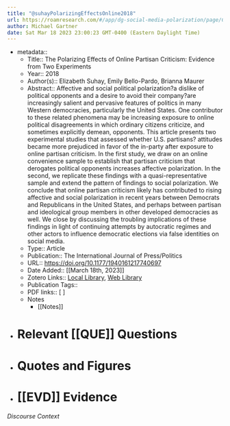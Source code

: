 ```yaml
---
title: "@suhayPolarizingEffectsOnline2018"
url: https://roamresearch.com/#/app/dg-social-media-polarization/page/C5wWegTDc
author: Michael Gartner
date: Sat Mar 18 2023 23:00:23 GMT-0400 (Eastern Daylight Time)
---
```


- metadata::
    - Title:: The Polarizing Effects of Online Partisan Criticism: Evidence from Two Experiments
    - Year:: 2018
    - Author(s):: Elizabeth Suhay, Emily Bello-Pardo, Brianna Maurer
    - Abstract:: Affective and social political polarization?a dislike of political opponents and a desire to avoid their company?are increasingly salient and pervasive features of politics in many Western democracies, particularly the United States. One contributor to these related phenomena may be increasing exposure to online political disagreements in which ordinary citizens criticize, and sometimes explicitly demean, opponents. This article presents two experimental studies that assessed whether U.S. partisans? attitudes became more prejudiced in favor of the in-party after exposure to online partisan criticism. In the first study, we draw on an online convenience sample to establish that partisan criticism that derogates political opponents increases affective polarization. In the second, we replicate these findings with a quasi-representative sample and extend the pattern of findings to social polarization. We conclude that online partisan criticism likely has contributed to rising affective and social polarization in recent years between Democrats and Republicans in the United States, and perhaps between partisan and ideological group members in other developed democracies as well. We close by discussing the troubling implications of these findings in light of continuing attempts by autocratic regimes and other actors to influence democratic elections via false identities on social media.
    - Type:: Article
    - Publication:: The International Journal of Press/Politics
    - URL:: https://doi.org/10.1177/1940161217740697
    - Date Added:: [[March 18th, 2023]]
    - Zotero Links:: [Local Library](zotero://select/groups/4993221/items/GEG3GVK6), [Web Library](https://www.zotero.org/groups/4993221/items/GEG3GVK6)
    - Publication Tags::
    - PDF links:: [ ]
    - Notes
        - [[Notes]]
- # Relevant [[QUE]] Questions
- # Quotes and Figures
- # [[EVD]] Evidence

###### Discourse Context


